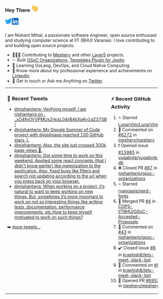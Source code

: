 ### Hey There <img src="./assets/wave.gif" width="25px">
<a href="http://urls.nishantwrp.com/github-to-twitter" target="_blank">
  <img align="left" alt="Nishant's Twitter" width="22px" src="./assets/twitter.svg" />
</a>
<a href="http://urls.nishantwrp.com/github-to-linkedin" target="_blank">
  <img align="left" alt="Nishant's LinkedIn" width="22px" src="./assets/linkedin.svg" />
</a>
<a href="http://urls.nishantwrp.com/github-to-site" target="_blank">
  <img align="left" alt="Nishant's Site" width="22px" src="./assets/globe.svg" />
</a>
<br /><br />

I am Nishant Mittal, a passionate software engineer, open source enthusiast and studying computer science at IIT (BHU) Varanasi. I love contributing to and building open source projects.

- 👨🏽‍💻 Contributing to [Meshery](https://meshery.io/) and other [Layer5](https://layer5.io/) projects.
- ✨ Built [GSoC Organizations](https://www.gsocorganizations.dev/), [Templates Plugin for Joplin](https://github.com/joplin/plugin-templates).
- 🌱 Learning GoLang, DevOps, and Cloud Native Computing.
- 🚀 Know more about my professional experience and achievements on [LinkedIn](http://urls.nishantwrp.com/github-to-linkedin).
- 💬 Get in touch or Ask me Anything on [Twitter](http://urls.nishantwrp.com/github-to-twitter).

<table><tr>
<td valign="top" width="50%">

### 📱 Recent Tweets
<!-- TWITTER:START -->
- [@nishantwrp: Verifying myself: I am nishantwrp on . _xO4fnOVVPMUx2rkisL04rB4kXpKv1qZ37SB /](https://rss.app/articles/cb4e791f6f6d729c074351566bd3a7c508111d6e1136a1e9c3ec930d979628d4f61eb1492ac7df6ef2a76a79de1c089063d268e1c71a7c1189)
- [@nishantwrp: My Google Summer of Code project with @joplinapp reached 100 GitHub stars :&rpar;.](https://rss.app/articles/cb4e791f6f6d729c074351566bd3a7c508111d6e1136a1e9c3ec930d979628d4f61eb1492ac7df6ef3aa6b7bd6120a9662dd69e3c4147d1c83)
- [@nishantwrp: Also, the site just crossed 300k page views 🎉.](https://rss.app/articles/cb4e791f6f6d729c074351566bd3a7c508111d6e1136a1e9c3ec930d979628d4f61eb1492ac7df6ef3a56275dd160e9360d661e8c51772108a)
- [@nishantwrp: Got some time to work on  this weekend. Applied some react concepts &lpar;that I didn&#39;t know earlier&rpar; like memoization to the application. Also, fixed bugs like filters and search not updating according to the url when you press back on your browser.](https://rss.app/articles/cb4e791f6f6d729c074351566bd3a7c508111d6e1136a1e9c3ec930d979628d4f61eb1492ac7df6ef3a56275dd150b9762d36ce8c2127d1483)
- [@nishantwrp: When working on a project, it’s natural to want to keep working on new things. But, sometimes it’s more important to work on not so interesting things like writing tests, documentation, performance improvements, etc.How to keep myself motivated to work on such things?](https://rss.app/articles/cb4e791f6f6d729c074351566bd3a7c508111d6e1136a1e9c3ec930d979628d4f61eb1492ac7df6ef3a56978dc1c079561dc6ae4ca147c1189)
<!-- TWITTER:END -->
➡️ [more tweets...](http://urls.nishantwrp.com/github-to-twitter)

</td>
<td valign="top" width="50%">

### ⚡ Recent GitHub Activity
<!--RECENT_ACTIVITY:start-->
1. ⭐ Starred [LunarVim/LunarVim](https://github.com/LunarVim/LunarVim)<br>
2. 💬 Commented on [#6272](https://github.com/meshery/meshery/issues/6272#issuecomment-1425890212) in [meshery/meshery](https://github.com/meshery/meshery)<br>
3. ❗️ Opened issue [#15985](https://github.com/yugabyte/yugabyte-db/issues/15985) in [yugabyte/yugabyte-db](https://github.com/yugabyte/yugabyte-db)<br>
4. ❌ Closed PR [#87](https://github.com/nishantwrp/gsoc-organizations/pull/87) in [nishantwrp/gsoc-organizations](https://github.com/nishantwrp/gsoc-organizations)<br>
5. ⭐ Starred [ryanoasis/nerd-fonts](https://github.com/ryanoasis/nerd-fonts)<br>
6. 🎉 Merged PR [#4](https://github.com/COPS-IITBHU/GSoC-Accepted-Proposals/pull/4) in [COPS-IITBHU/GSoC-Accepted-Proposals](https://github.com/COPS-IITBHU/GSoC-Accepted-Proposals)<br>
7. 💬 Commented on [#43](https://github.com/nishantwrp/gsoc-organizations/issues/43#issuecomment-1410922931) in [nishantwrp/gsoc-organizations](https://github.com/nishantwrp/gsoc-organizations)<br>
8. ✔️ Closed issue [#8](https://github.com/krashish8/lets-meet-slack-bot/issues/8) in [krashish8/lets-meet-slack-bot](https://github.com/krashish8/lets-meet-slack-bot)<br>
9. 💬 Commented on [#8](https://github.com/krashish8/lets-meet-slack-bot/issues/8#issuecomment-1410207548) in [krashish8/lets-meet-slack-bot](https://github.com/krashish8/lets-meet-slack-bot)<br>
10. 💪 Opened PR [#6953](https://github.com/meshery/meshery/pull/6953) in [meshery/meshery](https://github.com/meshery/meshery)<br>
<!--RECENT_ACTIVITY:end-->

</td>
</tr></table>
